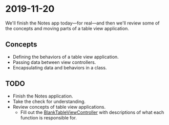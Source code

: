 # 2019-11-20

We'll finish the Notes app today—for real—and then we'll review some of the concepts and moving parts of a table view application.

## Concepts

- Defining the behaviors of a table view application.
- Passing data between view controllers.
- Encapsulating data and behaviors in a class.

## TODO

- Finish the Notes application.
- Take the check for understanding.
- Review concepts of table view applications.
  - Fill out the [BlankTableViewController](https://github.com/rileyjohngibbs/CASComSci_2019-2020/blob/7538aaf/scratch_and_notes/EmptyTableViewController.swift) with descriptions of what each function is responsible for.
